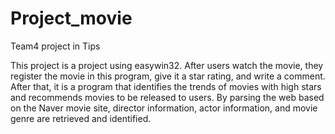 # Project_movie
Team4 project in Tips

This project is a project using easywin32.
After users watch the movie, they register the movie in this program, give it a star rating, and write a comment. After that, it is a program that identifies the trends of movies with high stars and recommends movies to be released to users. By parsing the web based on the Naver movie site, director information, actor information, and movie genre are retrieved and identified.
